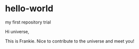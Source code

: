 # hello-world
my first repository trial

Hi universe,

This is Frankie. Nice to contribute to the universe and meet you!
